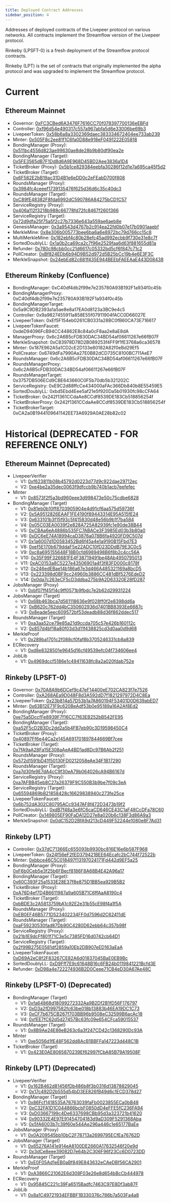 ```yaml
---
title: Deployed Contract Addresses
sidebar_position: 4
---
```


Addresses of deployed contracts of the Livepeer protocol on various networks. All contracts implement the Streamflow version of the Livepeer protocol.

Rinkeby (LPSFT-0) is a fresh deployment of the Streamflow protocol contracts.

Rinkeby (LPT) is the set of contracts that originally implemented the alpha protocol and was upgraded to implement the Streamflow protocol.

# Current

## Ethereum Mainnet
- Governor: [0xFC3CBed6A3476F7616CC70f078397700136eEBFd](https://etherscan.io/address/0xfc3cbed6a3476f7616cc70f078397700136eebfd)
- Controller: [0xf96d54e490317c557a967abfa5d6e33006be69b3](https://etherscan.io/address/0xf96d54e490317c557a967abfa5d6e33006be69b3)
- LivepeerToken: [0x58b6a8a3302369daec383334672404ee733ab239](https://etherscan.io/address/0x58b6a8a3302369daec383334672404ee733ab239)
- Minter: [0x505F8c2ee81f1C6fa0D88e918eF0491222E05818](https://etherscan.io/address/0x505f8c2ee81f1c6fa0d88e918ef0491222e05818)
- BondingManager (Proxy): [0x511bc4556d823ae99630ae8de28b9b80df90ea2e](https://etherscan.io/address/0x511bc4556d823ae99630ae8de28b9b80df90ea2e)
- BondingManager (Target): [0x5FE3565dB7F1Dd8d6A9E968D45BD2Aee3836a1D4](https://etherscan.io/address/0x5fe3565db7f1dd8d6a9e968d45bd2aee3836a1d4)
- TicketBroker (Proxy): [0x5b1ce829384eebfa30286f12d1e7a695ca45f5d2](https://etherscan.io/address/0x5b1ce829384eebfa30286f12d1e7a695ca45f5d2)
- TicketBroker (Target): [0x6F582E2bB19ac31D4B1e6eDD0c2eFEabD700f808](https://etherscan.io/address/0x6F582E2bB19ac31D4B1e6eDD0c2eFEabD700f808)
- RoundsManager (Proxy): [0x3984fc4ceeef1739135476f625d36d6c35c40dc3](https://etherscan.io/address/0x3984fc4ceeef1739135476f625d36d6c35c40dc3)
- RoundsManager (Target): [0xC89fE48382F8fda6992dC590786A84275bCD1C57](https://etherscan.io/address/0xC89fE48382F8fda6992dC590786A84275bCD1C57)
- ServiceRegistry (Proxy): [0x406a112f3218b988c66778fd72fc8467f2601366](https://etherscan.io/address/0x406a112f3218b988c66778fd72fc8467f2601366)
- ServiceRegistry (Target): [0x72d9dfa25f75a5f2c27b7336e643a559ae6aeb8e](https://etherscan.io/address/0x72d9dfa25f75a5f2c27b7336e643a559ae6aeb8e)
- GenesisManager: [0x3a9543d4767b2c914ea22fd0b07e17b0901aaebf](https://etherscan.io/address/0x3a9543d4767b2c914ea22fd0b07e17b0901aaebf)
- MerkleMine: [0x8e306b005773bee6ba6a6e8972bc79d766cc15c8](https://etherscan.io/address/0x8e306b005773bee6ba6a6e8972bc79d766cc15c8)
- MultiMerkleMine: [0x182ebf4c80b28efc45ad992ecbb9f730e31e8c7f](https://etherscan.io/address/0x182ebf4c80b28efc45ad992ecbb9f730e31e8c7f)
- SortedDoublyLL: [0x1a0b2ca69ca2c7f96e2529faa6d63f881655d81a](https://etherscan.io/address/0x1a0b2ca69ca2c7f96e2529faa6d63f881655d81a)
- Refunder: [0x780c98cbb0cc21d6617c05332bd5cf6f847c71c2](https://etherscan.io/address/0x780c98cbb0cc21d6617c05332bd5cf6f847c71c2)
- PollCreator: [0xBf824EDb6b94D9B52d972d5B25bCc19b4e6E3F3C](https://etherscan.io/address/0xbf824edb6b94d9b52d972d5b25bcc19b4e6e3f3c)
- MerkleSnapshot: [0x24ebEd82c681f435E944BEEbFAEEAaE443D08438](https://etherscan.io/address/0x24ebed82c681f435e944beebfaeeaae443d08438)

## Ethereum Rinkeby (Confluence)
- BondingManager: 0xC40df4db2f99e7e235780A93B192F1a934f0c45b
- BondingManagerProxy: 0xC40df4db2f99e7e235780A93B192F1a934f0c45b
- BondingManagerTarget: 0x5a9C9DB2393a1a5ae8e8a17EA0d8123a3BC9e4c5
- Controller: 0x9a9827455911a858E55f07911904fACC0D66027E
- LivepeerToken: 0xEf5F154eb0261CB0331a28BC0fB60CA73E716617
- LivepeerTokenFaucet: 0xdeD94096FcB94CC44862E8c84a0cF8aa2e8aE8dA
- ManagerProxy: 0x6c2A6B5cFDB30DAC34BD54af06611267e66fB07F
- MerkleSnapshot: 0xC83978D78D2B089253f4FF9f1fE3768a6ca36578
- Minter: 0x187E962A5a1CD2cE2D133e80182A82f0eBd29Ef5
- PollCreator: 0x6749dFa7990Aa27E0B82dCD735C8100BC711AeE7
- RoundsManager: 0x6c2A6B5cFDB30DAC34BD54af06611267e66fB07F
- RoundsManagerProxy: 0x6c2A6B5cFDB30DAC34BD54af06611267e66fB07F
- RoundsManagerTarget: 0x3757DB506ECd9CBE643660C0F5b70db5b321202C
- ServiceRegistry: 0xE9C2d88ffcCe434000aFAc366Db840b8E55459E5
- SortedDoublyLL: 0xbd5Ebd4Eee5af21e5f920Da5b01930fc98cCFA64
- TicketBroker: 0x242f1361CCdaAe8CCdf8539DE183Cb518856254f
- TicketBrokerProxy: 0x242f1361CCdaAe8CCdf8539DE183Cb518856254f
- TicketBrokerTarget: 0xCA2a0B1944109641142EE73A6929A0AE28b82c02



# Historical (DEPRECATED - FOR REFERENCE ONLY)

## Ethereum Mainnet (Deprecated)
- LivepeerVerifier
  - V1: [0xf623811b08b45792d0223d77d9c922dae29712ec](https://etherscan.io/address/0xf623811b08b45792d0223d77d9c922dae29712ec)
  - V2: [0xe4be2a35dec0063f9dfccb9b740b1acb7eefefec](https://etherscan.io/address/0xe4be2a35dec0063f9dfccb9b740b1acb7eefefec)
- Minter
  - V1: [0x8573f2f5a3bd960eee3d998473e50c75cdbe6828](https://etherscan.io/address/0x8573f2f5a3bd960eee3d998473e50c75cdbe6828)
- BondingManager (Target)
  - V1: [0x81eb0b10ff8703905904e4d91cf6aa575d59736f](https://etherscan.io/address/0x81eb0b10ff8703905904e4d91cf6aa575d59736f)
  - V2: [0x5A9512826EAAF1FE4190f89443314E95A515fE24](https://etherscan.io/address/0x5a9512826eaaf1fe4190f89443314e95a515fe24)
  - V3: [0x633101b3f15f93c5f415830d48e56b9b1f7ba584](https://etherscan.io/address/0x633101b3f15f93c5f415830d48e56b9b1f7ba584)
  - V4: [0x05C03EA0039f2e828A725A82939fc1e90de38B44](https://etherscan.io/address/0x05c03ea0039f2e828a725a82939fc1e90de38b44)
  - V5: [0xCBAa6eA4886b535FC7ABACe3F3985Ed03b3b80a0](https://etherscan.io/address/0xcbaa6ea4886b535fc7abace3f3985ed03b3b80a0)
  - V6: [0xDC6eE74A18994caD3876a078B6fa4920FD9C507d](https://etherscan.io/address/0xDC6eE74A18994caD3876a078B6fa4920FD9C507d)
  - V7: [0x1a6007d1D0583452Bd6f45a4e1a9190B15Fbd7E3](https://etherscan.io/address/0x1a6007d1d0583452bd6f45a4e1a9190b15fbd7e3)
  - V8: [0xef5E170b679ddaF5e22ADC10fD23DDdB79E3C0c5](https://etherscan.io/address/0xef5E170b679ddaF5e22ADC10fD23DDdB79E3C0c5)
  - V9: [0xc8a695155648F18B0cfd6989498B6f8b2c4cc56A](https://etherscan.io/address/0xc8a695155648f18b0cfd6989498b6f8b2c4cc56a)
  - V10: [0x35F99F326681FE4F38719491be48Ab4950795013](https://etherscan.io/address/0x35f99f326681fe4f38719491be48ab4950795013)
  - V11: [0xAC0153a8C5227e43506901a4f3f83FD000c8178f](https://etherscan.io/address/0xac0153a8c5227e43506901a4f3f83fd000c8178f)
  - V12: [0x246edEBae14b186a67e3d466A485321169a8bcD5](https://etherscan.io/address/0x246edebae14b186a67e3d466a485321169a8bcd5)
  - V13: [0x223398d0BF9cc24960b3886CC481dBf5276EdeD2](https://etherscan.io/address/0x223398d0bf9cc24960b3886cc481dbf5276eded2)
  - V14: [0x0da7c263eCF5cD3ddba275b9A2D63320E28fD287](https://etherscan.io/address/0x0da7c263ecf5cd3ddba275b9a2d63320e28fd287)
- JobsManager (Proxy)
  - V1: [0xbf07ff45f14c9ff0571b9fbdc7e2b62d29931224](https://etherscan.io/address/0xbf07ff45f14c9ff0571b9fbdc7e2b62d29931224)
- JobsManager (Target)
  - V1: [0x68b463bca7d561118636e9f028ff0f2e8398dd6a](https://etherscan.io/address/0x68b463bca7d561118636e9f028ff0f2e8398dd6a)
  - V2: [0xB620c762dd4bC350602936d7401BB8393Ee6687c](https://etherscan.io/address/0xb620c762dd4bc350602936d7401bb8393ee6687c)
  - V3: [0x8eade5eec609572bf53deadb88d36f862ddec517](https://etherscan.io/address/0x8eade5eec609572bf53deadb88d36f862ddec517)
- RoundsManager (Target)
  - V1: [0xa3aa52ce79e85a21d9ccda705c57e426b160112c](https://etherscan.io/address/0xa3aa52ce79e85a21d9ccda705c57e426b160112c)
  - V2: [0x857d4bf18a80f03d3d11f438825cd3d0aa0d9d68](https://etherscan.io/address/0x857d4bf18a80f03d3d11f438825cd3d0aa0d9d68)
- MerkleProof
  - V1: [0x289ba1701c2f088cf0faf8b3705246331cb8a839](https://etherscan.io/address/0x289ba1701c2f088cf0faf8b3705246331cb8a839)
- ECRecovery
  - V1: [0xd8e8328501e9645d16cf49539efc04f734606ee4](https://etherscan.io/address/0xd8e8328501e9645d16cf49539efc04f734606ee4)
- JobLib
  - V1: [0x4969dccf5186e1c49411638fc8a2a020fdab752e](https://etherscan.io/address/0x4969dccf5186e1c49411638fc8a2a020fdab752e)

## Rinkeby (LPSFT-0)
- Governor: [0x70A8A9b6DCef9c47eF14400eE702CA823f7e7526](https://rinkeby.etherscan.io/address/0x70a8a9b6dcef9c47ef14400ee702ca823f7e7526)
- Controller: [0xA268AEa9D048F8d3A592dD7f1821297972D4C8Ea](https://rinkeby.etherscan.io/address/0xa268aea9d048f8d3a592dd7f1821297972d4c8ea)
- LivepeerToken: [0x23b814a57D53b1a7A860194F53401D0D639abED7](https://rinkeby.etherscan.io/address/0x23b814a57d53b1a7a860194f53401d0d639abed7)
- Minter: [0x63B12E71F9c620BeAdf53b0e95189a16A2Af8Ed2](https://rinkeby.etherscan.io/address/0x63B12E71F9c620BeAdf53b0e95189a16A2Af8Ed2)
- BondingManager (Proxy): [0xe75a5DccfFe8939F7f16CC7f63EB252bB542FE95](https://rinkeby.etherscan.io/address/0xe75a5dccffe8939f7f16cc7f63eb252bb542fe95)
- BondingManager (Target): [0xa52F5cD2B3Dc2dd2a5b4FB7eb90c3D19598450C4](https://rinkeby.etherscan.io/address/0xa52f5cd2b3dc2dd2a5b4fb7eb90c3d19598450c4)
- TicketBroker (Proxy): [0x40897Ff6e44Ca2e145A691701897844669Bf7cee](https://rinkeby.etherscan.io/address/0x40897ff6e44ca2e145a691701897844669bf7cee)
- TicketBroker (Target): [0x7fA9aA28Fa15E308aAeA4BD1ad8Dc97B6Ab2f251](https://rinkeby.etherscan.io/address/0x7fa9aa28fa15e308aaea4bd1ad8dc97b6ab2f251)
- RoundsManager (Proxy): [0x572d1591bD41f50130FD0212058eAe34F1B17290](https://rinkeby.etherscan.io/address/0x572d1591bd41f50130fd0212058eae34f1b17290)
- RoundsManager (Target): [0xa7d30fe9E7dA4cC9f30eA79b064026cA94B6167d](https://rinkeby.etherscan.io/address/0xa7d30fe9E7dA4cC9f30eA79b064026cA94B6167d)
- ServiceRegistry (Proxy): [0xa7AFBB45eb8C27a26379F9C550B3b9be7f09c3eA](https://rinkeby.etherscan.io/address/0xa7afbb45eb8c27a26379f9c550b3b9be7f09c3ea)
- ServiceRegistry (Target): [0x65594869bB21858428c16629838940c273fe25ce](https://rinkeby.etherscan.io/address/0x65594869bb21858428c16629838940c273fe25ce)
- LivepeerTokenFaucet: [0x6b752dA302C80795ACc9347AF8f472D3473b19f2](https://rinkeby.etherscan.io/address/0x6b752dA302C80795ACc9347AF8f472D3473b19f2)
- SortedDoublyLL: [0xdB7f48a3e6fC6caCD646CE43C1aF48CcDFa78C60](https://rinkeby.etherscan.io/address/0xdB7f48a3e6fC6caCD646CE43C1aF48CcDFa78C60)
- PollCreator: [0x149805EF90FaDA12D27e8a020b6c138F3d86A9a3](https://rinkeby.etherscan.io/address/0x149805ef90fada12d27e8a020b6c138f3d86a9a3)
- MerkleSnapshot: [0x0dC152D2BfA9d213cD449F52244e1080e8F7Ad31](https://rinkeby.etherscan.io/address/0x0dC152D2BfA9d213cD449F52244e1080e8F7Ad31)

## Rinkeby (LPT)
- Controller: [0x37dC71366Ec655093b9930bc816E16e6b587F968](https://rinkeby.etherscan.io/address/0x37dC71366Ec655093b9930bc816E16e6b587F968)
- LivepeerToken: [0x24f56eF2fED379421BEE64Ecafc2bC744f72522b](https://rinkeby.etherscan.io/address/0x24f56eF2fED379421BEE64Ecafc2bC744f72522b)
- Minter: [0xbbce46C5C018497f13197024171Fd442d9EF5a25](https://rinkeby.etherscan.io/address/0xbbce46C5C018497f13197024171Fd442d9EF5a25)
- BondingManager (Proxy): [0xF6b0Ceb5e3f25b6FBecf8186F8A68B4E42A96a17](https://rinkeby.etherscan.io/address/0xF6b0Ceb5e3f25b6FBecf8186F8A68B4E42A96a17)
- BondingManager (Target): [0x60C393F25a1533E28E37f8e875D1BB5ea929B5B2](https://rinkeby.etherscan.io/address/0x60C393F25a1533E28E37f8e875D1BB5ea929B5B2)
- TicketBroker (Proxy): [0xA76D4ef7D4B6611987a9a605B71C6ffAaA8190c4](https://rinkeby.etherscan.io/address/0xa76d4ef7d4b6611987a9a605b71c6ffaaa8190c4)
- TicketBroker (Target): [0xbBDE3c2A5813759bA1c92E2e31b55cE98f4a1f5A](https://rinkeby.etherscan.io/address/0xbbde3c2a5813759ba1c92e2e31b55ce98f4a1f5a)
- RoundsManager (Proxy): [0xEB0EF46B5771D523402234FF0d7596d2C62411dE](https://rinkeby.etherscan.io/address/0xEB0EF46B5771D523402234FF0d7596d2C62411dE)
- RoundsManager (Target): [0xaF59230530fad87Db90C4280D62ebb64c357b98f](https://rinkeby.etherscan.io/address/0xaf59230530fad87db90c4280d62ebb64c357b98f)
- ServiceRegistry (Proxy): [0x21b1E9dcFf801f71C3e5c7385FD16d0742cb64D1](https://rinkeby.etherscan.io/address/0x21b1e9dcff801f71c3e5c7385fd16d0742cb64d1)
- ServiceRegistry (Target): [0x2f99B275E0581df2859a10Eb2DB907eED163aEaA](https://rinkeby.etherscan.io/address/0x2f99b275e0581df2859a10eb2db907eed163aeaa)
- LivepeerTokenFaucet: [0xD69A2eC8f2F83267CE82A6d01837045BaE0EB9Bc](https://rinkeby.etherscan.io/address/0xD69A2eC8f2F83267CE82A6d01837045BaE0EB9Bc)
- SortedDoublyLL: [0xD9Fff7E9c61648B16c6FB24b0119841221Bcfd3E](https://rinkeby.etherscan.io/address/0xd9fff7e9c61648b16c6fb24b0119841221bcfd3e)
- Refunder: [0xD98a4e722274936B2D0Ceee71CB4eD30A67Ae48C](https://rinkeby.etherscan.io/address/0xd98a4e722274936b2d0ceee71cb4ed30a67ae48c)


## Rinkeby (LPSFT-0) (Deprecated)
- BondingManager (Target)
    - V1: [0xfa64868d18099272332Aa9B2Df2B1fD56F176797](https://rinkeby.etherscan.io/address/0xfa64868d18099272332aa9b2df2b1fd56f176797)
    - V2: [0xD3a2fD997582fc63be018b13883b46EA19DC1C73](https://rinkeby.etherscan.io/address/0xd3a2fd997582fc63be018b13883b46ea19dc1c73)
    - V3: [0xCF7b675CB267f703BB96b9508eC32599B6acAc18](https://rinkeby.etherscan.io/address/0xCF7b675CB267f703BB96b9508eC32599B6acAc18)
    - V4: [0xfEE7fC62d5d27457Bc63fc09e654CFca59015537](https://rinkeby.etherscan.io/address/0xfEE7fC62d5d27457Bc63fc09e654CFca59015537)
- RoundsManager (Target)
    - V1: [0x8B9Ae24E86eB263c6a3f247CD42c1368290Dc93A](https://rinkeby.etherscan.io/address/0x8b9ae24e86eb263c6a3f247cd42c1368290dc93a)
- Minter
    - V1: [0xe5056d1fE48F562dd8AcB1BBFFa147223d448C1B](https://rinkeby.etherscan.io/address/0xe5056d1fe48f562dd8acb1bbffa147223d448c1b)
- TicketBroker (Target)
    - V1: [0x423E0AE8065870239Ef62997fCbA85B79A19508F](https://rinkeby.etherscan.io/address/0x423e0ae8065870239ef62997fcba85b79a19508f)

## Rinkeby (LPT) (Deprecated)
- LivepeerVerifier
  - V1: [0x162B462d81456fDb486b8f3b0316d13878829045](https://rinkeby.etherscan.io/address/0x162b462d81456fdb486b8f3b0316d13878829045)
  - V2: [0x17c492D2b555d54bD3EE826fB49d6c1ECD378d27](https://rinkeby.etherscan.io/address/0x17c492d2b555d54bd3ee826fb49d6c1ecd378d27)
- BondingManager (Target)
  - V1: [0x86Fcf1418535A76763039faFb0023855ECa0bB48](https://rinkeby.etherscan.io/address/0x86fcf1418535a76763039fafb0023855eca0bb48)
  - V2: [0xC32FA1D1C044866bcbF0850dD4eFFE5fC236FA94](https://rinkeby.etherscan.io/address/0xc32fa1d1c044866bcbf0850dd4effe5fc236fa94)
  - V3: [0xD03667199c4De6337698CBb95d3a323721b41620](https://rinkeby.etherscan.io/address/0xd03667199c4de6337698cbb95d3a323721b41620)
  - V4: [0x90332E4E97E91454704183d9aD309F5291368Aba](https://rinkeby.etherscan.io/address/0x90332e4e97e91454704183d9ad309f5291368aba)
  - V5: [0x5fA6003b7c39f60e544Ae296a446c1e65177BaEe](https://rinkeby.etherscan.io/address/0x5fa6003b7c39f60e544ae296a446c1e65177baee)
- JobsManager (Proxy)
  - V1: [0x0A209545bb10bC2F78713a2699795ECfEa76762D](https://rinkeby.etherscan.io/address/0x0a209545bb10bc2f78713a2699795ecfea76762d) 
- JobsManager (Target)
  - V1: [0x65276A141e914eA8100DE2660A17632546f20e9d](https://rinkeby.etherscan.io/address/0x65276a141e914ea8100de2660a17632546f20e9d) 
  - V2: [0x3dCe8eee39082D7e64b2C306F96f23Cc6D0723DD](https://rinkeby.etherscan.io/address/0x3dce8eee39082d7e64b2c306f96f23cc6d0723dd)
- RoundsManager (Target)
  - V1: [0xE0F05Ad1eEB0aBf849E843632eCAeDBf56CA2901](https://rinkeby.etherscan.io/address/0xe0f05ad1eeb0abf849e843632ecaedbf56ca2901)
- MerkleProof
  - V1: [0xA3866C21062E6d308F03e26e8d654bBcCb444978](https://rinkeby.etherscan.io/address/0xa3866c21062e6d308f03e26e8d654bbccb444978)
- ECRecovery
  - V1: [0x95845C221c39Fa6515Badfc7463C97E8Df3ab87F](https://rinkeby.etherscan.io/address/0x95845c221c39fa6515badfc7463c97e8df3ab87f)
- JobLib
  - V1: [0x8a1C49721934EFBBF1B330376c786b7a503Fa4a8](https://rinkeby.etherscan.io/address/0x8a1c49721934efbbf1b330376c786b7a503fa4a8)